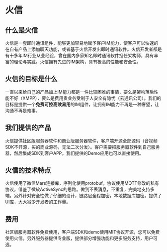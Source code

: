 # 火信
## 什么是火信
火信是一套即时通讯组件，能够更加容易地赋予客户IM能力，使客户可以快速的在自有产品上添加聊天功能，或者基于火信开发出即时通讯软件。火信开发者都是有十多年IM行业从业经验，曾在国内多家知名即时通讯软件担任架构师，具有丰富的理论与实践。火信拥有先进的IM架构，具有极高的性能和安全性。

## 火信的目标是什么
一直以来给自己的产品加上IM能力都是一件比较困难的事情，要么是架构落后性能不好（XMPP），要么是费用贵业务受制于人安全有隐忧（云通讯公司）。我们的目标是提供一个**免费可控高效易用**的IM组件，让拥有IM能力不再是一种奢望，让沟通不再是难事。

## 我们提供的产品
火信提供社区版服务器软件和商业版服务器软件，客户端开源全部源码（音视频SDK不开源，买的商业源码，无法二次分发）。客户需要把服务器软件到自己服务器，然后集成SDK到客户APP。我们提供的Demo应用也可以直接使用。

## 火信的技术特点
火信使用了微信Mars连接库，序列化使用protobuf，协议使用MQTT修改的私有协议，借鉴了微软ActiveSync的思路。做到不丢消息，不重复，完美地支持多端。另外针对安全性做了仔细的设计，链路层全程加密，本地数据库加密。提供了UI库，大大减少开发者的工作量。

## 费用
社区版服务器软件免费使用，客户端SDK和demo使用MIT协议开源，您可以免费使用火信。另外服务器提供专业版，提供部分增强功能和更多服务支持，用户可选。
